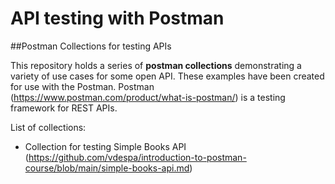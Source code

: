 # API testing with Postman

##Postman Collections for testing APIs

This repository holds a series of **postman collections** demonstrating a variety of use cases for some open API.
These examples have been created for use with the Postman. 
Postman (https://www.postman.com/product/what-is-postman/) is a testing framework for REST APIs.

List of collections:
- Collection for testing Simple Books API (https://github.com/vdespa/introduction-to-postman-course/blob/main/simple-books-api.md)